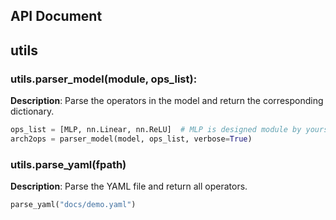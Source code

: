 API Document
---
## utils
### utils.parser_model(module, ops_list):
**Description**: Parse the operators in the model and return the corresponding dictionary.
```python
ops_list = [MLP, nn.Linear, nn.ReLU]  # MLP is designed module by yourself
arch2ops = parser_model(model, ops_list, verbose=True)
```
### utils.parse_yaml(fpath)
**Description**: Parse the YAML file and return all operators.
```python
parse_yaml("docs/demo.yaml")
```
        
    